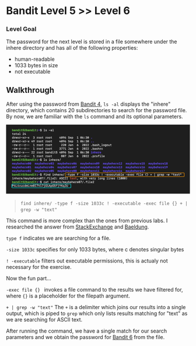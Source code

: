 # Bandit Level 5 >> Level 6

### Level Goal

The password for the next level is stored in a file somewhere under the inhere directory and has all of the following properties:

- human-readable
- 1033 bytes in size
- not executable


## Walkthrough

After using the password from [Bandit 4](https://github.com/sKoih-pond/overthewire_wargames/blob/main/Bandit/bandit4.md), `ls -al` displays the "inhere" directory, which contains 20 subdirectories to search for the password file. By now, we are familiar with the `ls` command and its optional parameters.

![Screenshot](/Bandit/BanditAssets/bandit6.png)

> `find inhere/ -type f -size 1033c ! -executable -exec file {} + | grep -w "text"`

This command is more complex than the ones from previous labs. I researched the answer from [StackExchange](https://unix.stackexchange.com/questions/313442/find-human-readable-files) and [Baeldung](https://www.baeldung.com/linux/find-exec-command).

`type f` indicates we are searching for a file.

`-size 1033c` specifies for only 1033 bytes, where c denotes singular bytes

`! -executable` filters out executable permissions, this is actualy not necessary for the exercise.

Now the fun part...

`-exec file {} ` invokes a file command to the results we have filtered for, where `{}` is a placeholder for the filepath argument.

`+ | grep -w "text"` The `+` is a delimiter which joins our results into a single output, which is piped to `grep` which only lists results matching for "text" as we are searching for ASCII text.


After running the command, we have a single match for our search parameters and we obtain the password for [Bandit 6](https://github.com/sKoih-pond/overthewire_wargames/blob/main/Bandit/bandit6.md) from the file.